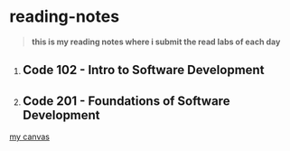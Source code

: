 # reading-notes

> **this is my reading notes where i submit the read labs of each day**


1. ## Code 102 - Intro to Software Development
2. ## Code 201 - Foundations of Software Development


[my canvas](https://canvas.instructure.com/about/35344925)

